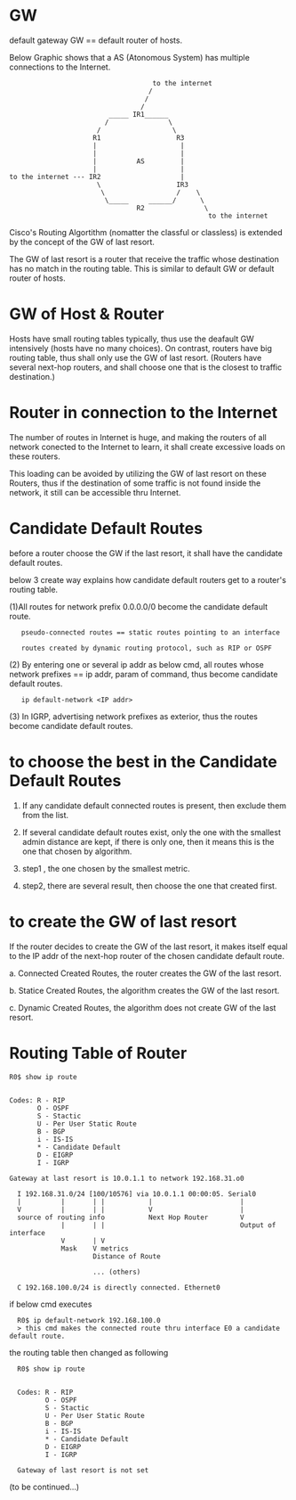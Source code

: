 # GW
default gateway GW == default router of hosts.

Below Graphic shows that a AS (Atonomous System) has multiple connections to the Internet.


                                        to the internet
                                       /
                                      /
                                     /
                             _____ IR1______     
                            /               \
                          /                  \    
                         R1                   R3
                         |                     |
                         |                     |
                         |          AS         |
                         |                     |
    to the internet --- IR2                    |
                          \                   IR3
                           \                  /    \
                            \_____     ______/      \
                                    R2               \ 
                                                      to the internet


Cisco's Routing Algortithm (nomatter the classful or classless) is extended by the concept of the GW of last resort.

The GW of last resort is a router that receive the traffic whose destination has no match in the routing table. This is similar to default GW or default router of hosts.

# GW of Host & Router

Hosts have small routing tables typically, thus use the deafault GW intensively (hosts have no many choices). On contrast, routers have big routing table, thus shall only use the GW of last resort. (Routers have several next-hop routers, and shall choose one that is the closest to traffic destination.)

# Router in connection to the Internet

The number of routes in Internet is huge, and making the routers of all network conected to the Internet to learn, it shall create excessive loads on these routers.

This loading can be avoided by utilizing the GW of last resort on these Routers, thus if the destination of some traffic is not found inside the network, it still can be accessible thru Internet.

# Candidate Default Routes

before a router choose the GW if the last resort, it shall have the candidate default routes.

below 3 create way explains how candidate default routers get to a router's routing table.

(1)All routes for network prefix 0.0.0.0/0 become the candidate default route.

       pseudo-connected routes == static routes pointing to an interface
       
       routes created by dynamic routing protocol, such as RIP or OSPF

(2) By entering one or several ip addr as below cmd, all routes whose network prefixes == ip addr, param of command, thus become candidate default routes.

       ip default-network <IP addr>

(3) In IGRP, advertising network prefixes as exterior, thus the routes become candidate default routes.

# to choose the best in the Candidate Default Routes

1. If any candidate default connected routes is present, then exclude them from the list.

2. If several candidate default routes exist, only the one with the smallest admin distance are kept, if there is only one, then it means this is the one that chosen by algorithm.

3. step1 , the one chosen by the smallest metric.

4. step2, there are several result, then choose the one that created first.

# to create the GW of last resort

If the router decides to create the GW of the last resort, it makes itself equal to the IP addr of the next-hop router of the chosen candidate default route.

a. Connected Created Routes, the router creates the GW of the last resort.

b. Statice Created Routes, the algorithm creates the GW of the last resort.

c. Dynamic Created Routes, the algorithm does not create GW of the last resort.

# Routing Table of Router

    R0$ show ip route


    Codes: R - RIP
           O - OSPF
           S - Stactic
           U - Per User Static Route
           B - BGP
           i - IS-IS
           * - Candidate Default
           D - EIGRP
           I - IGRP
       
    Gateway at last resort is 10.0.1.1 to network 192.168.31.o0
       
      I 192.168.31.0/24 [100/10576] via 10.0.1.1 00:00:05. Serial0
      |          |       | |           |                      |
      V          |       | |           V                      |
      source of routing info           Next Hop Router        V
                 |       | |                                  Output of interface
                 V       | V
                 Mask    V metrics
                         Distance of Route
                         
                         ... (others)
                         
      C 192.168.100.0/24 is directly connected. Ethernet0
         
if below cmd executes
  
      R0$ ip default-network 192.168.100.0
      > this cmd makes the connected route thru interface E0 a candidate default route.
      
the routing table then changed as following
                  
      R0$ show ip route


      Codes: R - RIP
             O - OSPF
             S - Stactic
             U - Per User Static Route
             B - BGP
             i - IS-IS
             * - Candidate Default
             D - EIGRP
             I - IGRP
       
      Gateway of last resort is not set
     

(to be continued...)
